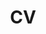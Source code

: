 ---
title: CV
icon: fas fa-user-graduate
order: 6
blank: true
redirect_to: https://theplatypus.github.io/online-cv
---